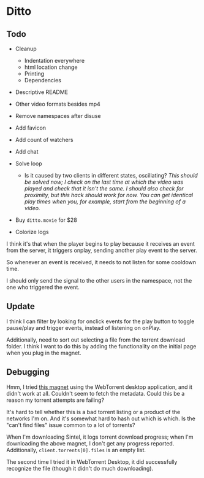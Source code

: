 # Ditto

## Todo

+ Cleanup
    + Indentation everywhere
    + html location change
    + Printing
    + Dependencies

+ Descriptive README

+ Other video formats besides mp4

+ Remove namespaces after disuse

+ Add favicon

+ Add count of watchers

+ Add chat

+ Solve loop
    + Is it caused by two clients in different states, oscillating? *This should be solved now; I check on the last time at which the video was played and check that it isn't the same. I should also check for proximity, but this hack should work for now. You can get identical play times when you, for example, start from the beginning of a video.*

+ Buy `ditto.movie` for $28

+ Colorize logs

I think it's that when the player begins to play because it receives an event from the server, it triggers onplay, sending another play event to the server.

So whenever an event is received, it needs to not listen for some cooldown time.

I should only send the signal to the other users in the namespace, not the one who triggered the event.

## Update

I think I can filter by looking for onclick events for the play button to toggle pause/play and trigger events, instead of listening on onPlay.

Additionally, need to sort out selecting a file from the torrent download folder. I think I want to do this by adding the functionality on the initial page when you plug in the magnet.

## Debugging

Hmm, I tried [this magnet](magnet:?xt=urn:btih:1d82c75adef98fc3f44bc39f2a9c8f94dfb6e6b0&dn=Thor.Ragnarok.2017.720p.TS.x264.DUBLADO-.mp4&tr=udp%3A%2F%2Ftracker.leechers-paradise.org%3A6969&tr=udp%3A%2F%2Fzer0day.ch%3A1337&tr=udp%3A%2F%2Fopen.demonii.com%3A1337&tr=udp%3A%2F%2Ftracker.coppersurfer.tk%3A6969&tr=udp%3A%2F%2Fexodus.desync.com%3A6969) using the WebTorrent desktop application, and it didn't work at all. Couldn't seem to fetch the metadata. Could this be a reason my torrent attempts are failing?

It's hard to tell whether this is a bad torrent listing or a product of the networks I'm on. And it's somewhat hard to hash out which is which. Is the "can't find files" issue common to a lot of torrents?

When I'm downloading Sintel, it logs torrent download progress; when I'm downloading the above magnet, I don't get any progress reported. Additionally, `client.torrents[0].files` is an empty list.

The second time I tried it in WebTorrent Desktop, it did successfully recognize the file (though it didn't do much downloading).